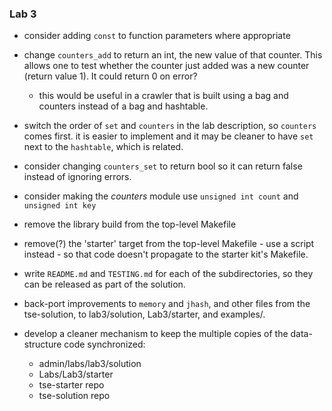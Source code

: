 
### Lab 3

 * consider adding `const` to function parameters where appropriate

 * change `counters_add` to return an int, the new value of that counter.
This allows one to test whether the counter just added was a new counter (return value 1).
It could return 0 on error?
	 * this would be useful in a crawler that is built using a bag and counters instead of a bag and hashtable.

 * switch the order of `set` and `counters` in the lab description, so `counters` comes first.
it is easier to implement and it may be cleaner to have `set` next to the `hashtable`, which is related.

 * consider changing `counters_set` to return bool so it can return false instead of ignoring errors.
 * consider making the *counters* module use `unsigned int count` and `unsigned int key`

 * remove the library build from the top-level Makefile
 * remove(?) the 'starter' target from the top-level Makefile - use a script instead - so that code doesn't propagate to the starter kit's Makefile.

 * write `README.md` and `TESTING.md` for each of the subdirectories, so they can be released as part of the solution.

 * back-port improvements to `memory` and `jhash`, and other files from the tse-solution, to lab3/solution, Lab3/starter, and examples/.

 * develop a cleaner mechanism to keep the multiple copies of the data-structure code synchronized:
	 * admin/labs/lab3/solution
	 * Labs/Lab3/starter
	 * tse-starter repo
	 * tse-solution repo
